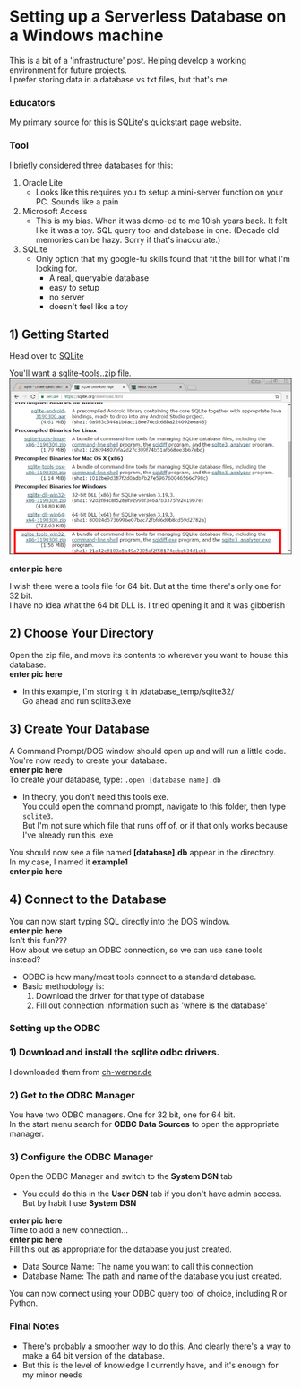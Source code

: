 # Setting up a Serverless Database on a Windows machine  

This is a bit of a 'infrastructure' post. Helping develop a working environment for future projects.  
I prefer storing data in a database vs txt files, but that's me.  

### Educators  

My primary source for this is SQLite's quickstart page [website](https://sqlite.org/quickstart.html).  

### Tool  
I briefly considered three databases for this:  
1. Oracle Lite
    * Looks like this requires you to setup a mini-server function on your PC. Sounds like a pain  
2. Microsoft Access  
    * This is my bias. When it was demo-ed to me 10ish years back. It felt like it was a toy. SQL query tool and database in one. (Decade old memories can be hazy. Sorry if that's inaccurate.)  
3. SQLite  
    * Only option that my google-fu skills found that fit the bill for what I'm looking for.  
        * A real, queryable database
        * easy to setup  
        * no server  
        * doesn't feel like a toy

## 1) Getting Started  
Head over to [SQLite](https://sqlite.org/download.html)  

You'll want a sqlite-tools..zip file.  
![image](../images/2018-02-15-setting-up-a-serverless-database-on-a-windows-machine/1_download_page.png)




__enter pic here__  

I wish there were a tools file for 64 bit. But at the time there's only one for 32 bit.  
I have no idea what the 64 bit DLL is. I tried opening it and it was gibberish  

## 2) Choose Your Directory  
Open the zip file, and move its contents to wherever you want to house this database.  
__enter pic here__  
* In this example, I'm storing it in /database_temp/sqlite32/  
Go ahead and run sqlite3.exe  

## 3) Create Your Database  
A Command Prompt/DOS window should open up and will run a little code.  
You're now ready to create your database.  
__enter pic here__  
To create your database, type: ```.open [database name].db ```  
* In theory, you don't need this tools exe.  
You could open the command prompt, navigate to this folder, then type ```sqlite3```.  
But I'm not sure which file that runs off of, or if that only works because I've already run this .exe  
  
You should now see a file named __[database].db__ appear in the directory.  
In my case, I named it __example1__  
__enter pic here__   

## 4) Connect to the Database  
You can now start typing SQL directly into the DOS window.  
__enter pic here__   
Isn't this fun???  
How about we setup an ODBC connection, so we can use sane tools instead?  
* ODBC is how many/most tools connect to a standard database.
* Basic methodology is:  
    1. Download the driver for that type of database
    2. Fill out connection information such as 'where is the database'  

### Setting up the ODBC  

### 1) Download and install the sqllite odbc drivers.  
I downloaded them from [ch-werner.de](http://www.ch-werner.de/sqliteodbc/)

### 2) Get to the ODBC Manager  
You have two ODBC managers. One for 32 bit, one for 64 bit.  
In the start menu search for __ODBC Data Sources__ to open the appropriate manager.  

### 3) Configure the ODBC Manager  
Open the ODBC Manager and switch to the __System DSN__ tab  
* You could do this in the __User DSN__ tab if you don't have admin access. But by habit I use __System DSN__  

__enter pic here__   
Time to add a new connection...  
__enter pic here__   
Fill this out as appropriate for the database you just created.  
* Data Source Name: The name you want to call this connection  
* Database Name: The path and name of the database you just created.  

You can now connect using your ODBC query tool of choice, including R or Python.  

### Final Notes  
* There's probably a smoother way to do this. And clearly there's a way to make a 64 bit version of the database.  
* But this is the level of knowledge I currently have, and it's enough for my minor needs


